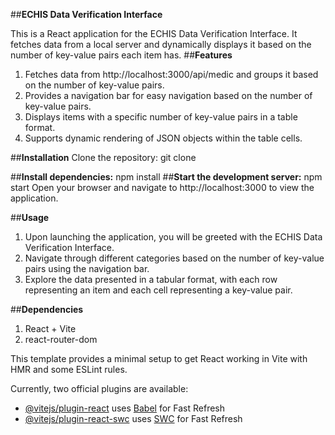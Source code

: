 ##**ECHIS Data Verification Interface**


This is a React application for the ECHIS Data Verification Interface. It fetches data from a local server and dynamically displays it based on the number of key-value pairs each item has.
##**Features**

1. Fetches data from http://localhost:3000/api/medic and groups it based on the number of key-value pairs.
2. Provides a navigation bar for easy navigation based on the number of key-value pairs.
3. Displays items with a specific number of key-value pairs in a table format.
4. Supports dynamic rendering of JSON objects within the table cells.


##**Installation**
Clone the repository:
git clone <Hackathon-Couch-DB-UI-interface>


##**Install dependencies:**
npm install
##**Start the development server:**
npm start
Open your browser and navigate to http://localhost:3000 to view the application.

##**Usage**
1. Upon launching the application, you will be greeted with the ECHIS Data Verification Interface.
2. Navigate through different categories based on the number of key-value pairs using the navigation bar.
3. Explore the data presented in a tabular format, with each row representing an item and each cell representing a key-value pair.


##**Dependencies**
1. React + Vite
2. react-router-dom

This template provides a minimal setup to get React working in Vite with HMR and some ESLint rules.

Currently, two official plugins are available:

- [@vitejs/plugin-react](https://github.com/vitejs/vite-plugin-react/blob/main/packages/plugin-react/README.md) uses [Babel](https://babeljs.io/) for Fast Refresh
- [@vitejs/plugin-react-swc](https://github.com/vitejs/vite-plugin-react-swc) uses [SWC](https://swc.rs/) for Fast Refresh

  
